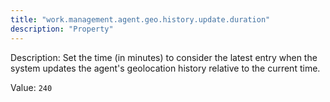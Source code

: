 ```yaml
---
title: "work.management.agent.geo.history.update.duration"
description: "Property"
---
```


Description: Set the time (in minutes) to consider the latest entry when the system updates the agent's geolocation history relative to the current time.

Value: `240`